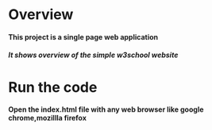 # Overview

#### This project is a single page web application 
##### It shows overview of the simple w3school website


# Run the code 
#### Open the index.html file with any web browser like google chrome,mozillla firefox
